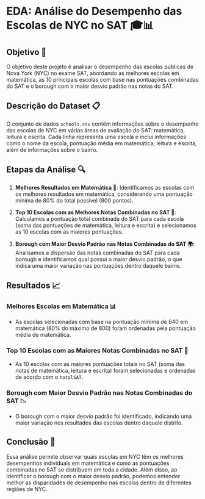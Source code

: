# EDA: Análise do Desempenho das Escolas de NYC no SAT 🎓📊

## Objetivo 🎯

O objetivo deste projeto é analisar o desempenho das escolas públicas de Nova York (NYC) no exame SAT, abordando as melhores escolas em matemática, as 10 principais escolas com base nas pontuações combinadas do SAT e o borough com o maior desvio padrão nas notas do SAT.

## Descrição do Dataset 📋

O conjunto de dados `schools.csv` contém informações sobre o desempenho das escolas de NYC em várias áreas de avaliação do SAT: matemática, leitura e escrita. Cada linha representa uma escola e inclui informações como o nome da escola, pontuação média em matemática, leitura e escrita, além de informações sobre o bairro.

## Etapas da Análise 🔍

1. **Melhores Resultados em Matemática 📐**: Identificamos as escolas com os melhores resultados em matemática, considerando uma pontuação mínima de 80% do total possível (800 pontos).
   
2. **Top 10 Escolas com as Melhores Notas Combinadas no SAT 🏫**: Calculamos a pontuação total combinada do SAT para cada escola (soma das pontuações de matemática, leitura e escrita) e selecionamos as 10 escolas com as maiores pontuações.
   
3. **Borough com Maior Desvio Padrão nas Notas Combinadas do SAT 🌍**: Analisamos a dispersão das notas combinadas do SAT para cada borough e identificamos qual possui o maior desvio padrão, o que indica uma maior variação nas pontuações dentro daquele bairro.

## Resultados 📈

### Melhores Escolas em Matemática 📊
- As escolas selecionadas com base na pontuação mínima de 640 em matemática (80% do máximo de 800) foram ordenadas pela pontuação média de matemática.

### Top 10 Escolas com as Maiores Notas Combinadas no SAT 🥇
- As 10 escolas com as maiores pontuações totais no SAT (soma das notas de matemática, leitura e escrita) foram selecionadas e ordenadas de acordo com o `totalSAT`.

### Borough com Maior Desvio Padrão nas Notas Combinadas do SAT 📉
- O borough com o maior desvio padrão foi identificado, indicando uma maior variação nos resultados das escolas dentro daquele distrito.

## Conclusão 🏁

Essa análise permite observar quais escolas em NYC têm os melhores desempenhos individuais em matemática e como as pontuações combinadas no SAT se distribuem em toda a cidade. Além disso, ao identificar o borough com o maior desvio padrão, podemos entender melhor as disparidades de desempenho nas escolas dentro de diferentes regiões de NYC.
